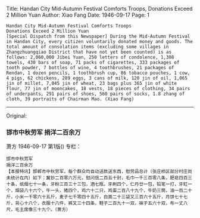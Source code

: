 Title: Handan City Mid-Autumn Festival Comforts Troops, Donations Exceed 2 Million Yuan
Author: Xiao Fang
Date: 1946-09-17
Page: 1

    Handan City Mid-Autumn Festival Comforts Troops
    Donations Exceed 2 Million Yuan
    [Special Dispatch from this Newspaper] During the Mid-Autumn Festival in Handan City, every citizen voluntarily donated money and goods. The total amount of consolation items (excluding some villages in Zhangzhuangqiao District that have not yet been counted) is as follows: 2,060,000 Jibei Yuan, 250 letters of condolence, 1,308 towels, 430 bars of soap, 71 packs of cigarettes, 333 packages of tooth powder, 7 bottles of wine, 4 toothbrushes, 21 packages of Rendan, 1 dozen pencils, 1 toothbrush cup, 86 tobacco pouches, 1 cow, 4 pigs, 62 chickens, 289 eggs, 3 cans of milk, 120 jin of oil, 1,065 jin of millet, 7,045 jin of wheat, 23 bags plus 365 jin of white flour, 77 jin of mooncakes, 18 vests, 18 pieces of clothing, 34 pairs of underpants, 291 pairs of shoes, 560 pairs of socks, 1.8 zhang of cloth, 39 portraits of Chairman Mao. (Xiao Fang)



<hr /> 

Original: 


### 邯市中秋劳军  捐洋二百余万
萧方
1946-09-17
第1版()
专栏：

    邯市中秋劳军
    捐洋二百余万
    【本报特讯】邯郸市中秋劳军，每个群众均自动送款送东西，慰劳品总计（张庄桥区部分村庄尚未统计在内）如下：冀钞二百零六万元，慰问信二百五十封，毛巾一千三百零八条，肥皂四百三十条，纸烟七十一条，牙粉三百三十三包，酒七瓶，牙刷四个，仁丹廿一包，铅笔一打，牙缸一个，烟袋八十六个，牛一头，猪四个，鸡六十二只，鸡蛋二百八十九个，牛奶三筒，油一百二十斤，小米一千零六十五斤，麦子七千零四十五斤，白面二十三袋又三百六十五斤，月饼七十七斤，背心十八个，衣服十八件，裤叉三十四条，鞋子二百九十一双，袜子五六十双，布一丈八尺，毛主席像三十九个。（萧方）
